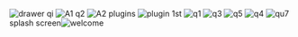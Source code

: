 ![drawer](https://user-images.githubusercontent.com/80028962/115958147-a1ad7200-a51f-11eb-933e-f4dbaed4ace7.PNG)
qi
![A1](https://user-images.githubusercontent.com/80028962/115957578-c0f6d000-a51c-11eb-9f0b-5a6c757023f1.PNG)
q2
![A2](https://user-images.githubusercontent.com/80028962/115957587-c9e7a180-a51c-11eb-9714-aae566d0c3a1.PNG)
plugins
![plugin](https://user-images.githubusercontent.com/80028962/115957681-48444380-a51d-11eb-9af0-1f7b6a4f960f.PNG)
1st
![q1](https://user-images.githubusercontent.com/80028962/115957721-817cb380-a51d-11eb-8a34-26f57af52319.PNG)
![q3](https://user-images.githubusercontent.com/80028962/115957738-95281a00-a51d-11eb-8777-29636f2dedb3.PNG)
![q5](https://user-images.githubusercontent.com/80028962/115957746-9ce7be80-a51d-11eb-954a-120ab0176261.PNG)
![q4](https://user-images.githubusercontent.com/80028962/115957765-b8eb6000-a51d-11eb-9790-708c2faad642.PNG)
![qu7](https://user-images.githubusercontent.com/80028962/115957773-c1dc3180-a51d-11eb-96a7-009798096399.PNG)
splash screen![welcome](https://user-images.githubusercontent.com/80028962/115958131-8e020b80-a51f-11eb-9868-28d379a1267e.PNG)


